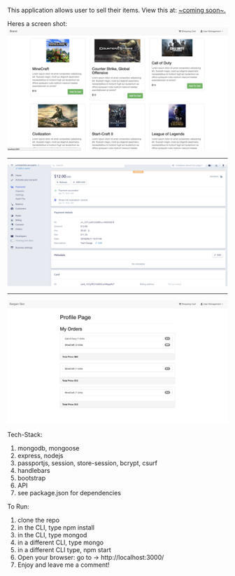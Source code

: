 This application allows user to sell their items.
View this at: <a href="#">~coming soon~.</a>

Heres a screen shot: 
![Screenshot](https://raw.githubusercontent.com/IamGiel/shopping-cart/master/public/images/screen.png)

----

![](https://raw.githubusercontent.com/IamGiel/shopping-cart/master/public/images/screen2.png)

----

![](https://raw.githubusercontent.com/IamGiel/shopping-cart/master/public/images/purchase.png)

Tech-Stack: 
1. mongodb, mongoose
2. express, nodejs
3. passportjs, session, store-session, bcrypt, csurf
4. handlebars
5. bootstrap
6. API
7. see package.json for dependencies

To Run: 
1. clone the repo
2. in the CLI, type npm install
3. in the CLI, type mongod
4. in a different CLI, type mongo
5. in a different CLI type, npm start
6. Open your browser: go to -> http://localhost:3000/ 
7. Enjoy and leave me a comment!

